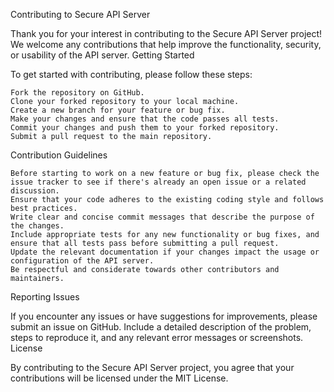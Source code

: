 Contributing to Secure API Server

Thank you for your interest in contributing to the Secure API Server project! We welcome any contributions that help improve the functionality, security, or usability of the API server.
Getting Started

To get started with contributing, please follow these steps:

    Fork the repository on GitHub.
    Clone your forked repository to your local machine.
    Create a new branch for your feature or bug fix.
    Make your changes and ensure that the code passes all tests.
    Commit your changes and push them to your forked repository.
    Submit a pull request to the main repository.

Contribution Guidelines

    Before starting to work on a new feature or bug fix, please check the issue tracker to see if there's already an open issue or a related discussion.
    Ensure that your code adheres to the existing coding style and follows best practices.
    Write clear and concise commit messages that describe the purpose of the changes.
    Include appropriate tests for any new functionality or bug fixes, and ensure that all tests pass before submitting a pull request.
    Update the relevant documentation if your changes impact the usage or configuration of the API server.
    Be respectful and considerate towards other contributors and maintainers.

Reporting Issues

If you encounter any issues or have suggestions for improvements, please submit an issue on GitHub. Include a detailed description of the problem, steps to reproduce it, and any relevant error messages or screenshots.
License

By contributing to the Secure API Server project, you agree that your contributions will be licensed under the MIT License.
